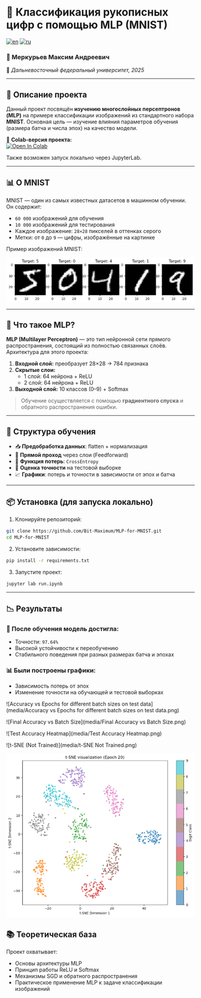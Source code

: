 # 🧠 Классификация рукописных цифр с помощью MLP (MNIST)

[![en](https://img.shields.io/badge/lang-en-red.svg)](https://github.com/Bit-Maximum/MLP-for-MNIST/blob/main/README.md)
[![ru](https://img.shields.io/badge/lang-ru-blue.svg)](https://github.com/Bit-Maximum/MLP-for-MNIST/blob/main/translation/README.ru.md)

### 👤 Меркурьев Максим Андреевич  
🏫 *Дальневосточный федеральный университет, 2025*

---

## 📌 Описание проекта

Данный проект посвящён **изучению многослойных персептронов (MLP)** на примере классификации изображений из стандартного набора **MNIST**. Основная цель — изучение влияния параметров обучения (размера батча и числа эпох) на качество модели.

🔗 **Colab-версия проекта:**  
[![Open In Colab](https://colab.research.google.com/assets/colab-badge.svg)](https://colab.research.google.com/drive/1Z_qKQ3iwa7Gzs59P3HLrLoxs9qHRQE_a?usp=sharing)

Также возможен запуск локально через JupyterLab.

---

## 📊 О MNIST

MNIST — один из самых известных датасетов в машинном обучении. Он содержит:

- `60 000` изображений для обучения
- `10 000` изображений для тестирования
- Каждое изображение: `28×28` пикселей в оттенках серого
- Метки: от `0` до `9` — цифры, изображённые на картинке

Пример изображений MNIST:

![MNIST Demo](media/MNIST.png)

---

## 🧠 Что такое MLP?

**MLP (Multilayer Perceptron)** — это тип нейронной сети прямого распространения, состоящий из полностью связанных слоёв. Архитектура для этого проекта:

1. **Входной слой:** преобразует 28×28 → 784 признака
2. **Скрытые слои:**
    - 1 слой: 64 нейрона + ReLU
    - 2 слой: 64 нейрона + ReLU
3. **Выходной слой:** 10 классов (0–9) + Softmax

> Обучение осуществляется с помощью **градиентного спуска** и обратного распространения ошибки.

---

## 📌 Структура обучения

- 📥 **Предобработка данных**: flatten + нормализация
- 🔄 **Прямой проход** через слои (Feedforward)
- 🧮 **Функция потерь**: `CrossEntropy`
- 🧪 **Оценка точности** на тестовой выборке
- 📈 **Графики**: потерь и точности в зависимости от эпох и батча

---

## 📦 Установка (для запуска локально)

1. Клонируйте репозиторий:
```bash
git clone https://github.com/Bit-Maximum/MLP-for-MNIST.git
cd MLP-for-MNIST
```

2. Установите зависимости:
```bash
pip install -r requirements.txt
```

3. Запустите проект:
```bash
jupyter lab run.ipynb
```

---

## 📉 Результаты
### 📌 После обучения модель достигла:
* Точности: `97.64%`
* Высокой устойчивости к переобучению
* Стабильного поведения при разных размерах батча и эпохах

### 📊 Были построены графики:
* Зависимость потерь от эпох
* Изменение точности на обучающей и тестовой выборках

![Accuracy vs Epochs for different batch sizes on test data](media/Accuracy vs Epochs for different batch sizes on test data.png)

![Final Accuracy vs Batch Size](media/Final Accuracy vs Batch Size.png)

![Test Accuracy Heatmap](media/Test Accuracy Heatmap.png)

![t-SNE (Not Trained)](media/t-SNE Not Trained.png)

![t-SNE (Epoch 20)](media/t-SNE.png)

## 📚 Теоретическая база
Проект охватывает:
* Основы архитектуры MLP
* Принцип работы ReLU и Softmax
* Механизмы SGD и обратного распространения
* Практическое применение MLP к задаче классификации изображений
